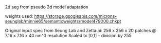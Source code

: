 2d seg from pseudo 3d model adaptation 

weights used:
https://storage.googleapis.com/microns-seunglab/minnie65/semanticweights/model479000.chkpt

Original input spec from Seung Lab and Zetta.ai:
256 x 256 x 20 patches @ 7.16 x 7.16 x 40 nm^3 resolution
Scaled to [0,1] - division by 255

